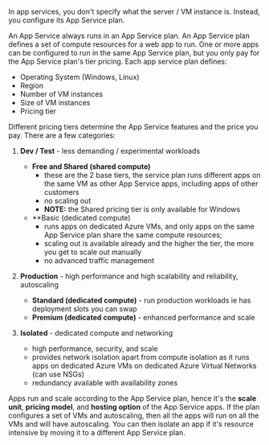 In app services, you don't specify what the server / VM instance is. Instead, you configure its App Service plan.

An App Service always runs in an App Service plan. An App Service plan defines a set of compute resources for a web app to run. One or more apps can be configured to run in the same App Service plan, but you only pay for the App Service plan's tier pricing. Each app service plan defines:
- Operating System (Windows, Linux)
- Region
- Number of VM instances
- Size of VM instances
- Pricing tier

Different pricing tiers determine the App Service features and the price you pay. There are a few categories:
1. **Dev / Test** - less demanding / experimental workloads
	- **Free and Shared (shared compute)**
		- these are the 2 base tiers, the service plan runs different apps on the same VM as other App Service apps, including apps of other customers
		- no scaling out
		- **NOTE:** the Shared pricing tier is only available for Windows 
	- **Basic (dedicated compute) 
		- runs apps on dedicated Azure VMs, and only apps on the same App Service plan share the same compute resources;
		- scaling out is available already and the higher the tier, the more you get to scale out manually
		- no advanced traffic management

2. **Production** - high performance and high scalability and reliability, autoscaling
	- **Standard (dedicated compute)** - run production workloads ie has deployment slots you can swap
	- **Premium (dedicated compute)** - enhanced performance and scale

3. **Isolated** - dedicated compute and networking
	- high performance, security, and scale
	- provides network isolation apart from compute isolation as it runs apps on dedicated Azure VMs on dedicated Azure Virtual Networks (can use NSGs)
	- redundancy available with availability zones

Apps run and scale according to the App Service plan, hence it's the **scale unit**, **pricing model**, and **hosting option** of the App Service apps. If the plan configures a set of VMs and autoscaling, then all the apps will run on all the VMs and will have autoscaling. You can then isolate an app if it's resource intensive by moving it to a different App Service plan.